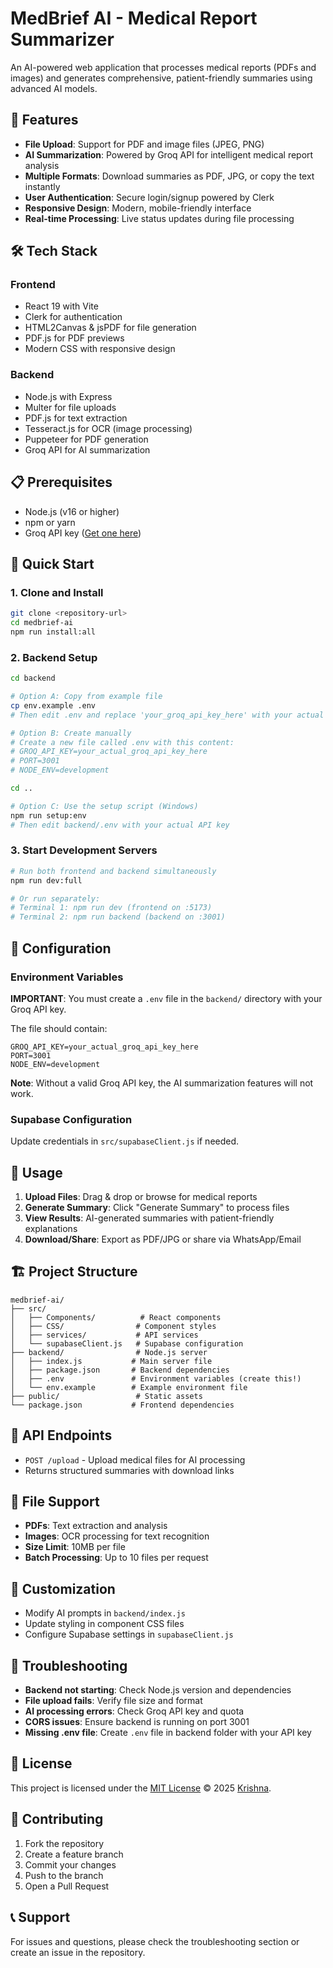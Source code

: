 # MedBrief AI - Medical Report Summarizer

An AI-powered web application that processes medical reports (PDFs and images) and generates comprehensive, patient-friendly summaries using advanced AI models.

## 🚀 Features

- **File Upload**: Support for PDF and image files (JPEG, PNG)
- **AI Summarization**: Powered by Groq API for intelligent medical report analysis
- **Multiple Formats**: Download summaries as PDF, JPG, or copy the text instantly
- **User Authentication**: Secure login/signup powered by Clerk
- **Responsive Design**: Modern, mobile-friendly interface
- **Real-time Processing**: Live status updates during file processing

## 🛠️ Tech Stack

### Frontend
- React 19 with Vite
- Clerk for authentication
- HTML2Canvas & jsPDF for file generation
- PDF.js for PDF previews
- Modern CSS with responsive design

### Backend
- Node.js with Express
- Multer for file uploads
- PDF.js for text extraction
- Tesseract.js for OCR (image processing)
- Puppeteer for PDF generation
- Groq API for AI summarization

## 📋 Prerequisites

- Node.js (v16 or higher)
- npm or yarn
- Groq API key ([Get one here](https://console.groq.com/))

## 🚀 Quick Start

### 1. Clone and Install
```bash
git clone <repository-url>
cd medbrief-ai
npm run install:all
```

### 2. Backend Setup
```bash
cd backend

# Option A: Copy from example file
cp env.example .env
# Then edit .env and replace 'your_groq_api_key_here' with your actual API key

# Option B: Create manually
# Create a new file called .env with this content:
# GROQ_API_KEY=your_actual_groq_api_key_here
# PORT=3001
# NODE_ENV=development

cd ..

# Option C: Use the setup script (Windows)
npm run setup:env
# Then edit backend/.env with your actual API key
```

### 3. Start Development Servers
```bash
# Run both frontend and backend simultaneously
npm run dev:full

# Or run separately:
# Terminal 1: npm run dev (frontend on :5173)
# Terminal 2: npm run backend (backend on :3001)
```

## 🔧 Configuration

### Environment Variables
**IMPORTANT**: You must create a `.env` file in the `backend/` directory with your Groq API key.

The file should contain:
```env
GROQ_API_KEY=your_actual_groq_api_key_here
PORT=3001
NODE_ENV=development
```

**Note**: Without a valid Groq API key, the AI summarization features will not work.

### Supabase Configuration
Update credentials in `src/supabaseClient.js` if needed.

## 📱 Usage

1. **Upload Files**: Drag & drop or browse for medical reports
2. **Generate Summary**: Click "Generate Summary" to process files
3. **View Results**: AI-generated summaries with patient-friendly explanations
4. **Download/Share**: Export as PDF/JPG or share via WhatsApp/Email

## 🏗️ Project Structure

```
medbrief-ai/
├── src/
│   ├── Components/          # React components
│   ├── CSS/                # Component styles
│   ├── services/           # API services
│   └── supabaseClient.js   # Supabase configuration
├── backend/                # Node.js server
│   ├── index.js           # Main server file
│   ├── package.json       # Backend dependencies
│   ├── .env               # Environment variables (create this!)
│   └── env.example        # Example environment file
├── public/                 # Static assets
└── package.json           # Frontend dependencies
```

## 🔌 API Endpoints

- `POST /upload` - Upload medical files for AI processing
- Returns structured summaries with download links

## 📁 File Support

- **PDFs**: Text extraction and analysis
- **Images**: OCR processing for text recognition
- **Size Limit**: 10MB per file
- **Batch Processing**: Up to 10 files per request

## 🎨 Customization

- Modify AI prompts in `backend/index.js`
- Update styling in component CSS files
- Configure Supabase settings in `supabaseClient.js`

## 🐛 Troubleshooting

- **Backend not starting**: Check Node.js version and dependencies
- **File upload fails**: Verify file size and format
- **AI processing errors**: Check Groq API key and quota
- **CORS issues**: Ensure backend is running on port 3001
- **Missing .env file**: Create `.env` file in backend folder with your API key

## 📄 License

This project is licensed under the [MIT License](./LICENSE) © 2025 [Krishna](https://github.com/krishnasingh34).

## 🤝 Contributing

1. Fork the repository
2. Create a feature branch
3. Commit your changes
4. Push to the branch
5. Open a Pull Request

## 📞 Support

For issues and questions, please check the troubleshooting section or create an issue in the repository.
